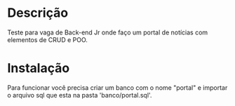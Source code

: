 # Descrição
Teste para vaga de Back-end Jr onde faço um portal de notícias com elementos de CRUD e POO.

# Instalação 
Para funcionar você precisa criar um banco com o nome "portal" e importar o arquivo sql que esta na pasta 'banco/portal.sql'.
